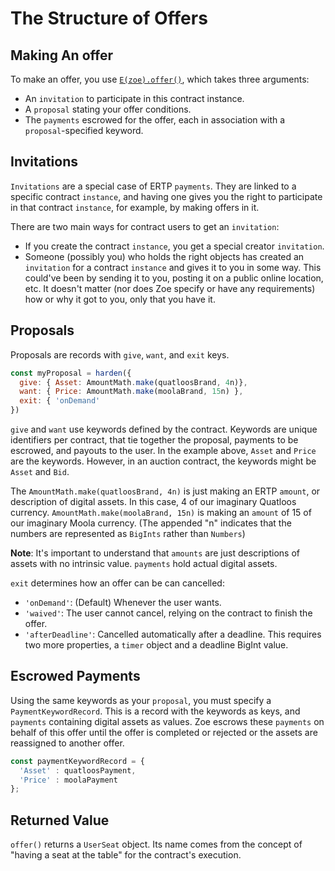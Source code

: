 # The Structure of Offers

<Zoe-Version/>

## Making An offer

To make an offer, you use [`E(zoe).offer()`](/zoe/api/zoe.md#e-zoe-offer-invitation-proposal-paymentkeywordrecord), which takes three arguments:
- An `invitation` to participate in this contract instance.
- A `proposal` stating your offer conditions.
- The `payments` escrowed for the offer, each in association with a `proposal`-specified keyword.

## Invitations

`Invitations` are a special case of ERTP `payments`. They are linked to a specific contract `instance`, and
having one gives you the right to participate in that contract `instance`, for example, by making offers in it.

There are two main ways for contract users to get an `invitation`:
- If you create the contract `instance`, you get a special creator `invitation`.
- Someone (possibly you) who holds the right objects has created an `invitation` for a contract `instance` and gives it to
  you in some way. This could've been by sending it to you, posting it on a public online location, etc. It
  doesn't matter (nor does Zoe specify or have any requirements) how or why it got to you, only that you have it.

## Proposals

Proposals are records with `give`, `want`, and `exit` keys.

```js
const myProposal = harden({
  give: { Asset: AmountMath.make(quatloosBrand, 4n)},
  want: { Price: AmountMath.make(moolaBrand, 15n) },
  exit: { 'onDemand'
})
```
`give` and `want` use keywords defined by the contract.
Keywords are unique identifiers per contract, that tie together the proposal,
payments to be escrowed, and payouts to the user.
In the example above, `Asset` and `Price` are the keywords. However, in an auction contract,
the keywords might be `Asset` and `Bid`.

The `AmountMath.make(quatloosBrand, 4n)` is just making an ERTP `amount`, or description of digital assets.
In this case, 4 of our imaginary Quatloos currency. `AmountMath.make(moolaBrand, 15n)` is making 
an `amount` of 15 of our imaginary Moola currency. (The appended "n" indicates that the numbers are
represented as `BigInts` rather than `Numbers`)

**Note**: It's important to understand that `amounts` are just descriptions of assets with no
intrinsic value. `payments` hold actual digital assets.

`exit` determines how an offer can be can cancelled:
- `'onDemand'`: (Default) Whenever the user wants.
- `'waived'`: The user cannot cancel, relying on the contract to finish the offer.
- `'afterDeadline'`: Cancelled automatically after a deadline. This requires two
  more properties, a `timer` object and a deadline BigInt value.

## Escrowed Payments

Using the same keywords as your `proposal`, you must specify a `PaymentKeywordRecord`.
This is a record with the keywords as keys, and `payments` containing digital assets as
values. Zoe escrows these `payments` on behalf of this offer until the offer is completed
or rejected or the assets are reassigned to another offer. 
```js
const paymentKeywordRecord = { 
  'Asset' : quatloosPayment, 
  'Price' : moolaPayment 
};
```
## Returned Value

`offer()` returns a `UserSeat` object. Its name comes from the concept of "having a seat at the table" 
for the contract's execution. 


